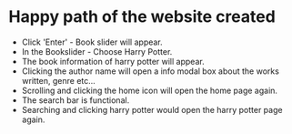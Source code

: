 # Happy path of the website created # 

- Click 'Enter' - Book slider will appear. 
- In the Bookslider - Choose Harry Potter. 
- The book information of harry potter will appear. 
- Clicking the author name will open a info modal box about the works written, genre etc...
- Scrolling and clicking the home icon will open the home page again. 
- The search bar is functional. 
- Searching and clicking harry potter would open the harry potter page again. 